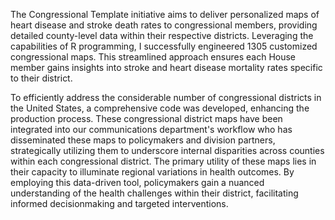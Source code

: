 The Congressional Template initiative aims to deliver personalized maps of heart disease and stroke death rates to congressional members, providing detailed county-level data within their respective districts. Leveraging the capabilities of R programming, I successfully engineered 1305 customized congressional maps. This streamlined approach ensures each House member gains insights into stroke and heart disease mortality rates specific to their district.

To efficiently address the considerable number of congressional districts in the United States, a comprehensive code was developed, enhancing the production process. These congressional district maps have been integrated into our communications department's workflow who has disseminated these maps to policymakers and division partners, strategically utilizing them to underscore internal disparities across counties within each congressional district. The primary utility of these maps lies in their capacity to illuminate regional variations in health outcomes. By employing this data-driven tool, policymakers gain a nuanced understanding of the health challenges within their district, facilitating informed decisionmaking and targeted interventions.
